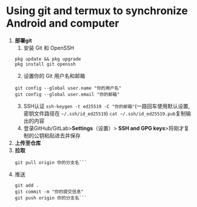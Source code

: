 # Using git and termux to synchronize Android and computer
1. **部署git**
    1. 安装 Git 和 OpenSSH
   ```
   pkg update && pkg upgrade
   pkg install git openssh
   ```
    2. 设置你的 Git 用户名和邮箱
   ```
   git config --global user.name "你的用户名"
   git config --global user.email "你的邮箱"
   ```
	3. SSH认证
	```ssh-keygen -t ed25519 -C "你的邮箱"```(一路回车使用默认设置,密钥文件路径在 `~/.ssh/id_ed25519`)
	```cat ~/.ssh/id_ed25519.pub```复制输出的内容
	4. 登录GitHub/GitLab>**Settings**（设置）> **SSH and GPG keys**>将刚才复制的公钥粘贴进去并保存
2. **上传至仓库**
3. **拉取**
    ```cd 你的仓库名
    git pull origin 你的分支名```
4. 推送
    ```cd 你的仓库名
    git add .
    git commit -m "你的提交信息"
    git push origin 你的分支名```
    
